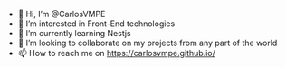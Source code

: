 - 👋 Hi, I’m @CarlosVMPE
- 👀 I’m interested in Front-End technologies
- 🌱 I’m currently learning Nestjs
- 💞️ I’m looking to collaborate on my projects from any part of the world
- 📫 How to reach me on https://carlosvmpe.github.io/

<!---
CarlosVMPE/CarlosVMPE is a ✨ special ✨ repository because its `README.md` (this file) appears on your GitHub profile.
You can click the Preview link to take a look at your changes.
--->
